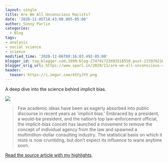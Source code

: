 ```yaml
---
layout: single
title: Are We All Unconscious Racists?
date: '2020-11-05T18:43:00.005-05:00'
author: Sonny Parlin
categories:
  - Blog
tags:
- analysis
- social science
- science
modified_time: '2020-11-06T08:16:03.492-05:00'
blogger_id: tag:blogger.com,1999:blog-274791723093518550.post-2339762106981941544
blogger_orig_url: https://www.sparl.in/2020/11/are-we-all-unconscious-racists.html
header:
  teaser: https://i.imgur.com/4SYyJYV.png
---
```


A deep dive into the science behind implicit bias.

[![](https://i.imgur.com/4SYyJYV.png)](https://i.imgur.com/4SYyJYV.png)

> Few academic ideas have been as eagerly absorbed into public discourse in recent years as 'implicit bias.' Embraced by a president, a would-be president, and the nation’s top law-enforcement official, the implicit-bias conceit has launched a movement to remove the concept of individual agency from the law and spawned a multimillion-dollar consulting industry. The statistical basis on which it rests is now crumbling, but don’t expect its influence to wane anytime soon.

[Read the source article with my highlights](https://share.getliner.com/V34ME).

